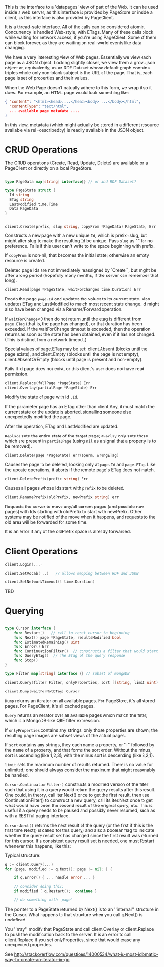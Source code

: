 This is the interface to a 'datapages' view of part of the Web.  It
can be used inside a web server, as this interface is provided by
PageStore or inside a client, as this interface is also provided by
PageClient.

It is a thread-safe interface.  All of the calls can be considered
atomic.  Concurrency is handled Web-style, with ETags.  Many of these
calls block while waiting for network access, if you're using
PageClient.  Some of them can block forever, as they are waiting on
real-world events like data changing.

We have a very interesting view of Web pages.  Essentially we view
each page as a JSON object.  Looking slightly closer, we view them a
grow+json object or, equivalently, as an RDF Dataset whose default
graph contains triples whole only non-blank subject is the URL of the
page.  That is, each page is set of properties and their values.

When the Web Page doesn't natually adhere to this form, we wrap it so
it does.  For example, an HTML page would look something like:

```json
{ "content": "<html><head>....</head><body> ...</body></html",
  "contentType": "text/html",
  ... available page metadata ....
}
```

In this view, metadata (which might actually be stored in a
different resource available via rel=describedby) is readily available
in the JSON object.


CRUD Operations
===============

The CRUD operations (Create, Read, Update, Delete) are available on a
PageClient or directly on a local PageStore.

```go

type PageData map[string] interface{} // or and RDF Dataset?

type PageState struct {
  Id string
  ETag string
  LastModified time.Time
  Data PageData
}


client.Create(prefix, slug string, copyFrom *PageData) PageState, Err
```

Constructs a new page with a new unique `Id`, which is prefix+slug,
but might alter slug to make the resulting `Id` be unique.  Pass
`slug` as "" for no preference.  Fails if this user can't write to the
space beginning with prefix.

If `copyFrom` is non-nil, that becomes the initial state; otherwise an
empty resource is created.

Deleted page Ids are not immediately reassigned by `Create``, but might
be after a long period (hopefully many months, if the server can
remember that long).

```go
client.Read(page *PageState, waitForChanges time.Duration) Err
```
 
Reads the page `page.Id` and updates the values to its current state.  Also updates ETag and LastModified to match most recent state change.  Id might also have been changed via a Rename/Forward operation.

If `waitForChange`>0 then do not return until the etag is different from `page.ETag` (that is, the page has changed), or that duration has been exceeded.  If the waitForChange timeout is exceeded, then the operation returns as soon as the state has been obtained, even if it has not changed.   (This is distinct from a network timeout.)

Special values of page.ETag may be set: client.Absent (blocks until the page exists), and client.Empty (blocks until the page is not empty), client.AbsentOrEmpty (blocks until page is present and non-empty).

Fails if id page does not exist, or this client's user does not have read permission.


```go
client.Replace(fullPage *PageState) Err
client.Overlay(partialPage *PageState) Err
```

Modify the state of page with id `.Id`.   

If the parameter page has an ETag other than client.Any, it must match the current state or the update is aborted, signalling someone else unexpectedly modified the page.

After the operation, ETag and LastModified are updated.

`Replace` sets the entire state of the target page; `Overlay` only sets those which are present in `partialPage` (using `nil` as a signal that a property is to be removed).


```go
client.Delete(page *PageState) err(eperm, wrongETag)
```

Causes the page to be deleted, looking only at `page.Id` and `page.ETag`.  Like the update operations, it aborts if the remote page's ETag does not match.

```go
client.DeletePrefix(prefix string) Err
```

Causes all pages whose Ids start with `prefix` to be deleted.

```go
client.RenamePrefix(oldPrefix, newPrefix string) err
```

Requests the server to move any/all current pages (and possible new pages) with Ids starting with oldPrefix to start with newPrefix.   Other systems may be notified of the move when it happens, and requests to the old area will be forwarded for some time.

It is an error if any of the oldPrefix space is already forwarded.



Client Operations
=================

```go
client.Login(...)

client.SetVocab(...)   // allows mapping between RDF and JSON

client.SetNetworkTimeout(t time.Duration)
```

TBD


Querying
========

```go

type Cursor interface {
	func Restart()   // call to reset cursor to beginning
    func Next() page *PageState, resultsModified bool
    func EstimatedRemaining() uint
    func Error() Err
    func ContinuationFilter()  // constructs a filter that would start here
    func QueryETag()  // the ETag of the query response
	func Stop()
}

type Filter map[string] interface {} // subset of mongoDB

client.Query(filter Filter, onlyProperties, sort []string, limit uint) Cursor

client.Dump(waitForNotETag) Cursor
```

`Dump` returns an iterator on all available pages.  For PageStore, it's all stored pages.  For PageClient, it's all cached pages.

`Query` returns an iterator over all available pages which match the filter, which is a MongoDB-like QBE filter expression.  

If `onlyProperties` contains any strings, only those properties are shown; the resulting page images are subset views of the actual pages.

If `sort` contains any strings, they each name a property, or "-" followed by the name of a property, and that forms the sort order.   Without the minus, sort is ascending (like 1,2,3); with the minus sort is descending (like 3,2,1).

`limit` sets the maximum number of results returned.   There is no value for unlimited; one should always consider the maximum that might reasonably be handled.

`Cursor.ContinuationFilter()` constructs a modified version of the filter such that using it in a query would return the query results after this result.  One could, in theory, call iter.Next() once to get the first result, then use ContinuationFilter() to construct a new query, call its iter.Next once to get what would have been the second result of the original query, etc.   This is useful if a query needs to be paused and possibly never resumed, such as with a RESTful paging interface. 

`Cursor.Next()` returns the next result of the query (or the first if this is the first time Next() is called for this query) and also a boolean flag to indicate whether the query result set has changed since the first result was returned for this cursor.    If a consistent query result set is needed, one must Restart whenever this happens, like this:

Typical structure:

```go
q := client.Query(...)
for (page, modified := q.Next(); page != nil; ) {

    if q.Error() { ... handle error ... }

    // consider doing this:
    if modified { q.Restart();  continue }

	// do something with 'page'

```

The pointer to a PageState returned by Next() is to an ''internal'' structure in the Cursor. What happens to that structure when you call q.Next() is undefined.

You ''may'' modify that PageState and call client.Overlay or client.Replace to push the modification back to the server.   It is an error to call client.Replace if you set onlyProperties, since that would erase any unexpected properties.

See http://stackoverflow.com/questions/14000534/what-is-most-idiomatic-way-to-create-an-iterator-in-go


